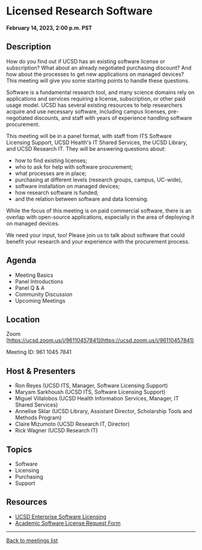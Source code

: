 # Licensed Research Software
**February 14, 2023, 2:00 p.m. PST**

<div class="atcb" style="display:none;">
{
  "name": "UCSD RCD Community Meeting: Licensed Research Software",
  "description": "This meeting will be a panel discussing several topics related to finding, purchasing, and using licensed software for research at UCSD.<br><br>More information: [url]https://ucsd-rcd.github.io/meetings/events/2023-02-14-ResearchSoftware.html[/url]<br><br>Zoom link: https://ucsd.zoom.us/j/96110457841",
  "startDate":"2023-02-14",
  "endDate":"2023-02-14",
  "startTime":"14:00",
  "endTime":"15:00",
  "timeZone":"America/Los_Angeles",
  "location":"https://ucsd.zoom.us/j/96110457841",
  "options": [
      "Apple",
      "Google",
      "iCal",
      "Microsoft365",
      "Outlook.com"
  ]
}
</div>

## Description

How do you find out if UCSD has an existing software license or
subscription? What about an already negotiated purchasing discount?
And how about the processes to get new applications on managed
devices? This meeting will give you some starting points to handle
these questions.

Software is a fundamental research tool, and many science domains rely
on applications and services requiring a license, subscription, or
other paid usage model. UCSD has several existing resources to help
researchers acquire and use necessary software, including campus
licenses, pre-negotiated discounts, and staff with years of experience
handling software procurement. 

This meeting will be in a panel format, with staff from ITS Software
Licensing Support, UCSD Health's IT Shared Services, the UCSD Library,
and UCSD Research IT. They will be answering questions about:

* how to find existing licenses;
* who to ask for help with software procurement;
* what processes are in place;
* purchasing at different levels (research groups, campus, UC-wide),
* software installation on managed devices;
* how research software is funded;
* and the relation between software and data licensing.

While the focus of this meeting is on paid commercial software, there
is an overlap with open-source applications, especially in the area of
deploying it on managed devices.

We need your input, too! Please join us to talk about software that
could benefit your research and your experience with the procurement
process.

## Agenda

* Meeting Basics
* Panel Introductions
* Panel Q & A
* Community Discussion
* Upcoming Meetings

## Location

Zoom<br>
[https://ucsd.zoom.us/j/96110457841](https://ucsd.zoom.us/j/96110457841)

Meeting ID: 961 1045 7841

## Host & Presenters

* Ron Reyes (UCSD ITS, Manager, Software Licensing Support)
* Maryam Sarkhoush (UCSD ITS, Software Licensing Support)
* Miguel Villalobos (UCSD Health Information Services, Manager, IT Shared
  Services)
* Annelise Sklar (UCSD Library, Assistant Director, Scholarship Tools and Methods Program)
* Claire Mizumoto (UCSD Research IT, Director)
* Rick Wagner (UCSD Research IT)

## Topics

* Software
* Licensing
* Purchasing
* Support

## Resources

* [UCSD Enterprise Software
  Licensing](https://blink.ucsd.edu/technology/computers/software-acms/available-software/index.html)
* [Academic Software License Request Form](https://support.ucsd.edu/its?id=sc_cat_item&sys_id=9aea705b1bc7985006f292c8af4bcb76&sysparm_category=17427229db8b4010dbd6f2b6af961940)

---

[Back to meetings list](/meetings/)
